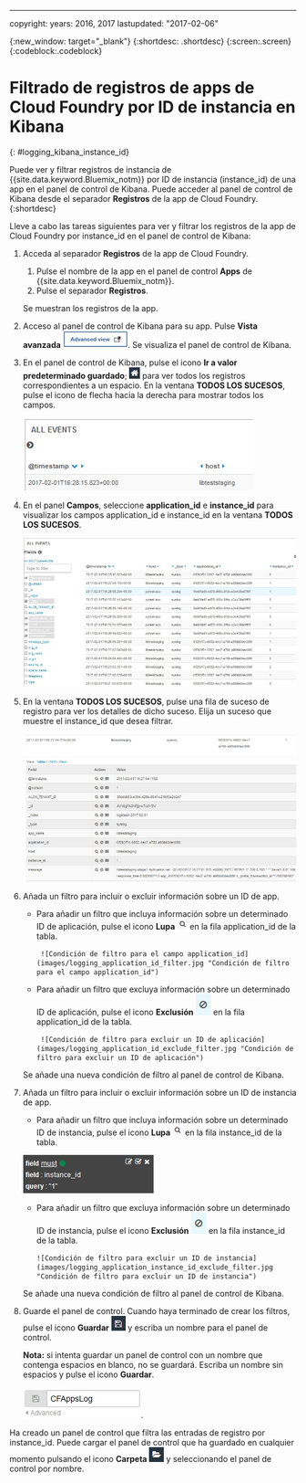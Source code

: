 ---

copyright:
  years: 2016, 2017
lastupdated: "2017-02-06"


{:new_window: target="_blank"}
{:shortdesc: .shortdesc}
{:screen:.screen}
{:codeblock:.codeblock}


# Filtrado de registros de apps de Cloud Foundry por ID de instancia en Kibana
{: #logging_kibana_instance_id}

Puede ver y filtrar registros de instancia de {{site.data.keyword.Bluemix_notm}} por ID de instancia (instance_id) de una app en el panel de control de Kibana. Puede acceder al panel de control de Kibana desde el separador **Registros** de la app de Cloud Foundry. 
{:shortdesc}

Lleve a cabo las tareas siguientes para ver y filtrar los registros de la app de Cloud Foundry por instance_id en el panel de control de Kibana:

1. Acceda al separador **Registros** de la app de Cloud Foundry. 

    1. Pulse el nombre de la app en el panel de control **Apps** de {{site.data.keyword.Bluemix_notm}}.
    2. Pulse el separador **Registros**. 
    
    Se muestran los registros de la app.

2. Acceso al panel de control de Kibana para su app. Pulse **Vista avanzada** ![Enlace Vista avanzada](images/logging_advanced_view.jpg "Enlace Vista avanzada"). Se visualiza el panel de control de Kibana.

3. En el panel de control de Kibana, pulse el icono **Ir a valor predeterminado guardado**; ![Icono Ir a valor predeterminado guardado](images/logging_default_dash.jpg "Icono Ir a valor predeterminado guardado") para ver todos los registros correspondientes a un espacio. En la ventana **TODOS LOS SUCESOS**, pulse el icono de flecha hacia la derecha para mostrar todos los campos. 

    ![Ventana Todos los sucesos con icono de flecha hacia la derecha](images/logging_all_events_no_fields.jpg "Ventana Todos los sucesos con icono de flecha hacia la derecha")

4. En el panel **Campos**, seleccione **application_id** e **instance_id** para visualizar los campos application_id e instance_id en la ventana **TODOS LOS SUCESOS**.

    ![Ventana Todos los sucesos con los campos application_id e instance_id seleccionados](images/logging_all_events_app_instance_select.jpg "Ventana Todos los sucesos con los campos application_id e instance_id seleccionados")

5. En la ventana **TODOS LOS SUCESOS**, pulse una fila de suceso de registro para ver los detalles de dicho suceso. Elija un suceso que muestre el instance_id que desea filtrar.

    ![Ventana Todos los sucesos que muestra detalles del suceso de registro seleccionado](images/logging_selected_log_event.jpg "Ventana Todos los sucesos que muestra detalles del suceso de registro seleccionado")

6. Añada un filtro para incluir o excluir información sobre un ID de app. 

    * Para añadir un filtro que incluya información sobre un determinado ID de aplicación, pulse el icono **Lupa** ![icono Lupa](images/logging_magnifying_glass.jpg) en la fila application_id de la tabla. 
    
           ![Condición de filtro para el campo application_id](images/logging_application_id_filter.jpg "Condición de filtro para el campo application_id")
    
    * Para añadir un filtro que excluya información sobre un determinado ID de aplicación, pulse el icono **Exclusión** ![icono de exclusión](images/logging_exclusion_icon.png) en la fila application_id de la tabla. 
    
           ![Condición de filtro para excluir un ID de aplicación](images/logging_application_id_exclude_filter.jpg "Condición de filtro para excluir un ID de aplicación")
    
    Se añade una nueva condición de filtro al panel de control de Kibana.
 

7. Añada un filtro para incluir o excluir información sobre un ID de instancia de app. 

    * Para añadir un filtro que incluya información sobre un determinado ID de instancia, pulse el icono **Lupa** ![Icono Lupa](images/logging_magnifying_glass.jpg "Icono Lupa") en la fila instance_id de la tabla. 

    ![Condición de filtro para el campo instance_id](images/logging_instance_id_filter.jpg "Condición de filtro para el campo instance_id")

     * Para añadir un filtro que excluya información sobre un determinado ID de instancia, pulse el icono **Exclusión** ![Icono Exclusión](images/logging_exclusion_icon.png "Icono Exclusión") en la fila instance_id de la tabla. 
    
           ![Condición de filtro para excluir un ID de instancia](images/logging_application_instance_id_exclude_filter.jpg "Condición de filtro para excluir un ID de instancia")
    
    Se añade una nueva condición de filtro al panel de control de Kibana.

9. Guarde el panel de control. Cuando haya terminado de crear los filtros, pulse el icono **Guardar** ![Icono Guardar](images/logging_save.jpg "Icono Guardar") y escriba un nombre para el panel de control. 

    **Nota:** si intenta guardar un panel de control con un nombre que contenga espacios en blanco, no se guardará. Escriba un nombre sin espacios y pulse el icono **Guardar**.

    ![Guardar nombre del panel de control](images/logging_save_dashboard.jpg "Guardar nombre del panel de control").

Ha creado un panel de control que filtra las entradas de registro por instance_id. Puede cargar el panel de control que ha guardado en cualquier momento pulsando el icono **Carpeta** ![Icono Carpeta](images/logging_folder.jpg "Icono Carpeta") y seleccionando el panel de control por nombre. 
